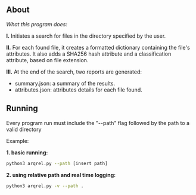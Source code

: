 ## About
*What this program does:*

**I.** Initiates a search for files in the directory specified by the user.

**II.** For each found file, it creates a formatted dictionary containing the file's attributes. It also adds a SHA256 hash attribute and a classification attribute, based on file extension.

**III.** At the end of the search, two reports are generated:<br>
+ summary.json: a summary of the results.<br>
+ attributes.json: attributes details for each file found.<br>

## Running
Every program run must include the "--path" flag followed by the path to a valid directory<br>

Example:

**1. basic running:**
```sh
python3 arqrel.py --path [insert path]
```
**2. using relative path and real time logging:**
```sh
python3 arqrel.py -v --path .
```
